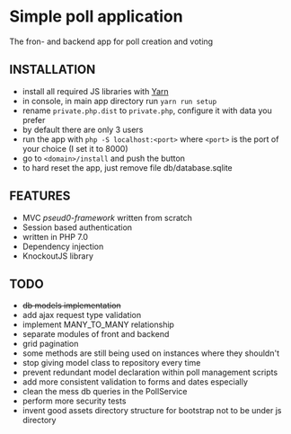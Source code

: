 Simple poll application
===================

The fron- and backend app for poll creation and voting

INSTALLATION
------------
* install all required JS libraries with [Yarn][1]
* in console, in main app directory run `yarn run setup`
* rename `private.php.dist` to `private.php`, configure it with data you prefer
* by default there are only 3 users
* run the app with `php -S localhost:<port>` where `<port>` is the port of your choice (I set it to 8000)
* go to `<domain>/install` and push the button
* to hard reset the app, just remove file db/database.sqlite


FEATURES
--------
* MVC _pseud0-framework_ written from scratch
* Session based authentication
* written in PHP 7.0
* Dependency injection
* KnockoutJS library


TODO
----
* ~~db models implementation~~
* add ajax request type validation
* implement MANY_TO_MANY relationship
* separate modules of front and backend
* grid pagination
* some methods are still being used on instances where they shouldn't
* stop giving model class to repository every time
* prevent redundant model declaration within poll management scripts
* add more consistent validation to forms and dates especially
* clean the mess db queries in the PollService
* perform more security tests
* invent good assets directory structure for bootstrap not to be under js directory


[1]: https://yarnpkg.com
